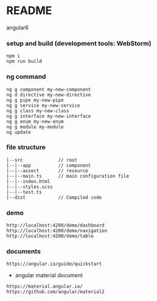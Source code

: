 # README
angular6

### setup and build (development tools: WebStorm)
```text
npm i
npm run build
```

### ng command
```text
ng g component my-new-component
ng d directive my-new-directive
ng g pipe my-new-pipe
ng g service my-new-service
ng g class my-new-class
ng g interface my-new-interface
ng g enum my-new-enum
ng g module my-module
ng update
```

### file structure
```text
|--src             // root
|--|--app          // component
|--|--assect       // resource
|--|--main.ts      // main configuration file
|--|--index.html 
|--|--styles.scss 
|--|--test.ts
|--dist            // Compiled code
```

### demo
```text
http://localhost:4200/demo/dashboard
http://localhost:4200/demo/navigation
http://localhost:4200/demo/table
```

### documents
```text
https://angular.io/guide/quickstart
```

- angular material document
```text
https://material.angular.io/
https://github.com/angular/material2
```
